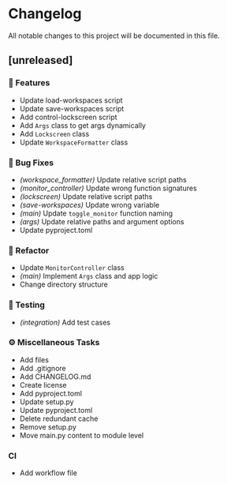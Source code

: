 # Changelog

All notable changes to this project will be documented in this file.

## [unreleased]

### 🚀 Features

- Update load-workspaces script
- Update save-workspaces script
- Add control-lockscreen script
- Add `Args` class to get args dynamically
- Add `Lockscreen` class
- Update `WorkspaceFormatter` class

### 🐛 Bug Fixes

- *(workspace_formatter)* Update relative script paths
- *(monitor_controller)* Update wrong function signatures
- *(lockscreen)* Update relative script paths
- *(save-workspaces)* Update wrong variable
- *(main)* Update `toggle_monitor` function naming
- *(args)* Update relative paths and argument options
- Update pyproject.toml

### 🚜 Refactor

- Update `MonitorController` class
- *(main)* Implement `Args` class and app logic
- Change directory structure

### 🧪 Testing

- *(integration)* Add test cases

### ⚙️ Miscellaneous Tasks

- Add files
- Add .gitignore
- Add CHANGELOG.md
- Create license
- Add pyproject.toml
- Update setup.py
- Update pyproject.toml
- Delete redundant cache
- Remove setup.py
- Move main.py content to module level

### CI

- Add workflow file

<!-- generated by git-cliff -->
